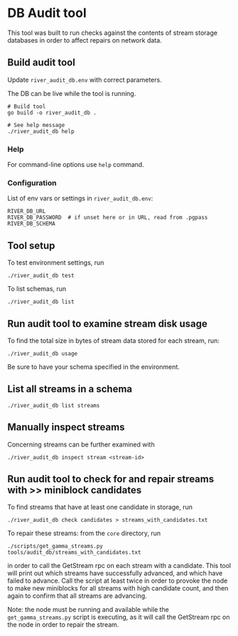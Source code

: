 # DB Audit tool

This tool was built to run checks against the contents of stream storage databases in order to affect repairs on network data.

## Build audit tool

Update `river_audit_db.env` with correct parameters.

The DB can be live while the tool is running.

    # Build tool
    go build -o river_audit_db .

    # See help message
    ./river_audit_db help

### Help

For command-line options use `help` command.

### Configuration

List of env vars or settings in `river_audit_db.env`:

    RIVER_DB_URL
    RIVER_DB_PASSWORD  # if unset here or in URL, read from .pgpass
    RIVER_DB_SCHEMA

## Tool setup

To test environment settings, run

    ./river_audit_db test

To list schemas, run

    ./river_audit_db list

## Run audit tool to examine stream disk usage

To find the total size in bytes of stream data stored for each stream, run:

    ./river_audit_db usage

Be sure to have your schema specified in the environment.

## List all streams in a schema

    ./river_audit_db list streams

## Manually inspect streams

Concerning streams can be further examined with

    ./river_audit_db inspect stream <stream-id>


## Run audit tool to check for and repair streams with >> miniblock candidates

To find streams that have at least one candidate in storage, run

    ./river_audit_db check candidates > streams_with_candidates.txt

To repair these streams: from the `core` directory, run

    ./scripts/get_gamma_streams.py tools/audit_db/streams_with_candidates.txt

in order to call the GetStream rpc on each stream with a candidate. This tool will print out which streams have successfully advanced, and which have failed to advance. Call the script at least twice in order to provoke the node to make new miniblocks for all streams with high candidate count, and then again to confirm that all streams are advancing.

Note: the node must be running and available while the `get_gamma_streams.py` script is executing, as it will call the GetStream rpc on the node in order to repair the stream.

